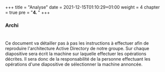 +++
title = "Analyse"
date = 2021-12-15T01:10:29+01:00
weight = 4
chapter = true
pre = "<b>4. </b>"
+++

### Archi

# 

Ce document va détailler pas à pas les instructions à effectuer afin de reproduire l'architecture Active Directory de notre groupe. Sur chaque diapositive sera écrit la machine sur laquelle effectuer les opérations décrites. Il sera donc de la responsabilité de la personne effectuant les opérations d'une diapositive de sélectionner la machine annoncée.